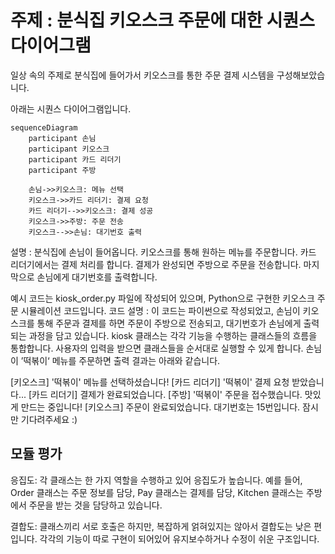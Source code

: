 # 주제 : 분식집 키오스크 주문에 대한 시퀀스 다이어그램

일상 속의 주제로 분식집에 들어가서 키오스크를 통한 주문 결제 시스템을 구성해보았습니다.  

아래는 시퀀스 다이어그램입니다. 

```mermaid
sequenceDiagram
    participant 손님
    participant 키오스크
    participant 카드 리더기
    participant 주방

    손님->>키오스크: 메뉴 선택
    키오스크->>카드 리더기: 결제 요청
    카드 리더기-->>키오스크: 결제 성공
    키오스크->>주방: 주문 전송
    키오스크-->>손님: 대기번호 출력
```


설명 : 분식집에 손님이 들어옵니다. 키오스크를 통해 원하는 메뉴를 주문합니다. 카드 리더기에서는 결제 처리를 합니다. 결제가 완성되면 주방으로 주문을 전송합니다. 마지막으로 손님에게 대기번호를 출력합니다. 


예시 코드는 kiosk_order.py 파일에 작성되어 있으며,
Python으로 구현한 키오스크 주문 시뮬레이션 코드입니다.
코드 설명 : 이 코드는 파이썬으로 작성되었고, 손님이 키오스크를 통해 주문과 결제를 하면 주문이 주방으로 전송되고, 대기번호가 손님에게 출력되는 과정을 담고 있습니다. 
kiosk 클래스는 각각 기능을 수행하는 클래스들의 흐름을 통합합니다. 사용자의 입력을 받으면 클래스들을 순서대로 실행할 수 있게 합니다. 손님이 ’떡볶이‘ 메뉴를 주문하면 출력 결과는 아래와 같습니다.   

[키오스크] '떡볶이' 메뉴를 선택하셨습니다!
[카드 리더기] '떡볶이' 결제 요청 받았습니다...
[카드 리더기] 결제가 완료되었습니다.
[주방] '떡볶이' 주문을 접수했습니다. 맛있게 만드는 중입니다!
[키오스크] 주문이 완료되었습니다. 대기번호는 15번입니다. 잠시만 기다려주세요 :)


    
## 모듈 평가


응집도: 각 클래스는 한 가지 역할을 수행하고 있어 응집도가 높습니다. 예를 들어, Order 클래스는 주문 정보를 담당, Pay 클래스는 결제를 담당, Kitchen 클래스는 주방에서 주문을 받는 것을 담당하고 있습니다. 

결합도: 클래스끼리 서로 호출은 하지만, 복잡하게 얽혀있지는 않아서 결합도는 낮은 편입니다. 각각의 기능이 따로 구현이 되어있어 유지보수하거나 수정이 쉬운 구조입니다. 
